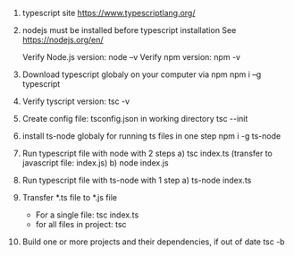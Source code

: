 1) typescript site
https://www.typescriptlang.org/

2) nodejs must be installed before typescript installation
   See https://nodejs.org/en/
   
   Verify Node.js version:  node –v 
   Verify npm version:      npm -v
   
3) Download typescript globaly on your computer via npm 
   npm i –g typescript
   
4) Verify tyscript version: 
   tsc -v    
    
5) Create config file: tsconfig.json in working directory
   tsc --init
   
6) install ts-node globaly for running ts files in one step
   npm i -g ts-node
   
7) Run typescript file with node with 2 steps
   a) tsc index.ts (transfer to javascript file: index.js)
   b) node index.js
   
8) Run typescript file with ts-node with 1 step
   a) ts-node index.ts 
   
9) Transfer *.ts file to *.js file   
   - For a single file: tsc index.ts 
   - for all files in project: tsc

10) Build one or more projects and their dependencies, if out of date
   tsc -b
      